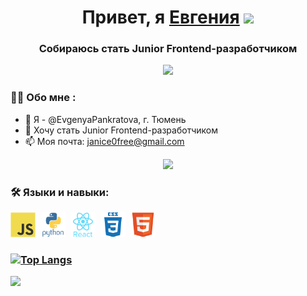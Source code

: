 <h1 align="center">Привет, я  <a href="https://daniilshat.ru/" target="_blank">Евгения</a> 
<img src="https://github.com/blackcater/blackcater/raw/main/images/Hi.gif" height="32"/></h1>
<h3 align="center">Собираюсь стать Junior Frontend-разработчиком</h3>

<div id="header" align="center">
  <img src="https://media.giphy.com/media/fVPR3NSqLjVQFEPmP8/giphy.gif" width="100"/>
</div>



### :woman_technologist: Обо мне :
- 👋 Я - @EvgenyaPankratova, г. Тюмень
- 👀 Хочу стать Junior Frontend-разработчиком
- 📫 Моя почта: janice0free@gmail.com

<div id="header" align="center">
  <img src="https://media.giphy.com/media/S3tmm529YYiJeCaIDZ/giphy.gif" width="100"/>
</div>

### :hammer_and_wrench: Языки и навыки:
<div>
  <img src="https://github.com/devicons/devicon/blob/master/icons/javascript/javascript-original.svg" title="JavaScript" alt="JavaScript" width="40" height="40"/>&nbsp;
  <img src="https://github.com/devicons/devicon/blob/master/icons/python/python-original-wordmark.svg" title="JavaScript" alt="JavaScript" width="40" height="40"/>&nbsp;
  <img src="https://github.com/devicons/devicon/blob/master/icons/react/react-original-wordmark.svg" title="React" alt="React" width="40" height="40"/>&nbsp;
  <img src="https://github.com/devicons/devicon/blob/master/icons/css3/css3-plain-wordmark.svg"  title="CSS3" alt="CSS" width="40" height="40"/>&nbsp;
  <img src="https://github.com/devicons/devicon/blob/master/icons/html5/html5-original.svg" title="HTML5" alt="HTML" width="40" height="40"/>&nbsp;
</div>

### [![Top Langs](https://github-readme-stats.vercel.app/api/top-langs/?username=EvgenyaPankratova&layout=compact&theme=vision-friendly-dark)](https://github.com/anuraghazra/github-readme-stats)

![](https://komarev.com/ghpvc/?username=EvgenyaPankratova)
